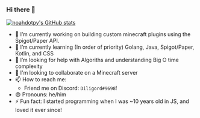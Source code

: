 ### Hi there 👋

[![noahdotpy's GitHub stats](https://github-readme-stats.vercel.app/api?username=noahdotpy)](https://github.com/anuraghazra/github-readme-stats)

- 🔭 I’m currently working on building custom minecraft plugins using the Spigot/Paper API.
- 🌱 I’m currently learning (In order of priority) Golang, Java, Spigot/Paper, Kotlin, and CSS 
- 🤔 I’m looking for help with Algoriths and understanding Big O time complexity
- 🤝 I'm looking to collaborate on a Minecraft server
- 📫 How to reach me: 
  - Friend me on Discord: `Diligord#9698`!
- 😄 Pronouns: he/him
- ⚡ Fun fact: I started programming when I was ~10 years old in JS, and loved it ever since!
